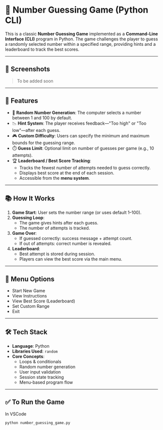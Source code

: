 # 🔢 Number Guessing Game (Python CLI)

This is a classic **Number Guessing Game** implemented as a **Command-Line Interface (CLI)** program in Python. 
The game challenges the player to guess a randomly selected number within a specified range, providing hints and a leaderboard to track the best scores.

---

## 📸 Screenshots

> To be added soon

---

## 🔧 Features

- 🎯 **Random Number Generation**: The computer selects a number between 1 and 100 by default.
- 📉 **Hint System**: The player receives feedback—"Too high" or "Too low"—after each guess.
- 🎮 **Custom Difficulty**: Users can specify the minimum and maximum bounds for the guessing range.
- ⏱️ **Guess Limit**: Optional limit on number of guesses per game (e.g., 10 attempts).
- 🏆 **Leaderboard / Best Score Tracking**:
  - Tracks the fewest number of attempts needed to guess correctly.
  - Displays best score at the end of each session.
  - Accessible from the **menu system**.

---

## 📚 How It Works

1. **Game Start**: User sets the number range (or uses default 1–100).
2. **Guessing Loop**:
   - The game gives hints after each guess.
   - The number of attempts is tracked.
3. **Game Over**:
   - If guessed correctly: success message + attempt count.
   - If out of attempts: correct number is revealed.
4. **Leaderboard**:
   - Best attempt is stored during session.
   - Players can view the best score via the main menu.

---

## 🧭 Menu Options

- Start New Game
- View Instructions
- View Best Score (Leaderboard)
- Set Custom Range
- Exit

---

## 🛠️ Tech Stack

- **Language**: Python
- **Libraries Used**: `random`
- **Core Concepts**:
  - Loops & conditionals
  - Random number generation
  - User input validation
  - Session state tracking
  - Menu-based program flow
---

## ✅ To Run the Game
  In VSCode
```bash
python number_guessing_game.py
